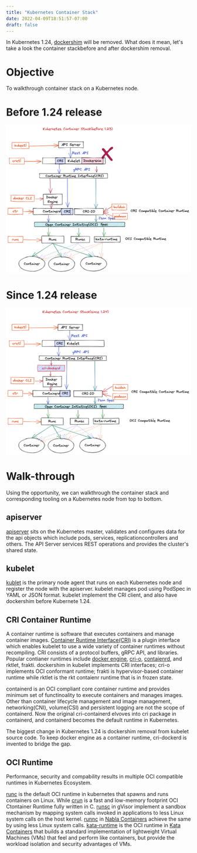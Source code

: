 ```yaml
---
title: "Kubernetes Container Stack"
date: 2022-04-09T18:51:57-07:00
draft: false
---
```


In Kubernetes 1.24, [dockershim](https://kubernetes.io/blog/2021/11/12/are-you-ready-for-dockershim-removal/) will be removed. What does it mean, let's take a look the container stackbefore and after dockershim removal. 


# Objective

To walkthrough container stack on a Kubernetes node.

# Before 1.24 release

![Kubernetes Container Stack Before 1.24](/images/kubernetes-container-stack-before-124.png)

# Since 1.24 release

![Kubernetes Container Stack Since 1.24](/images/kubernetes-container-stack-124.png)

# Walk-through

Using the opportunity, we can walkthrough the container stack and corresponding tooling on a Kubernetes node from top to bottom.

## apiserver

[apiserver](https://kubernetes.io/docs/reference/command-line-tools-reference/kube-apiserver/) sits on the Kubernetes master, validates and configures data for the api objects which include pods, services, replicationcontrollers and others. The API Server services REST operations and provides the cluster's shared state.

## kubelet

[kublet](https://kubernetes.io/docs/reference/command-line-tools-reference/kubelet/) is the primary node agent that runs on each Kubernetes node and register the node with the apiserver. kubelet manages pod using PodSpec in YAML or JSON format. kubelet implement the CRI client, and also have dockershim before Kubernete 1.24.

## CRI Container Runtime

A container runtime is software that executes containers and manage container images. [Container Runtime Interface(CRI)](https://kubernetes.io/docs/concepts/architecture/cri/) is a plugin interface which enables kubelet to use a wide variety of container runtimes without recompiling. CRI consists of a protocol buffers, gRPC API, and libraries. Popular contianer runtimes include [docker engine](https://docs.docker.com/engine/), [cri-o](https://cri-o.io/), [contaienrd](https://containerd.io/), and rktlet, frakti. dockershim in kubelet implements CRI interfaces; cri-o implements OCI conformant runtime; frakti is hypervisor-based container runtime while rktlet is the rkt contaienr runtime that is in frozen state.

containerd is an OCI compliant core container runtime and provides minimum set of functinoality to execute containers and manages images. Other than container lifecycle management and image management, networking(CNI), volume(CSI) and persistent logging are not the scope of containerd. Now the original cri-containerd elvoves into cri package in containerd, and containerd becomes the default runtime in Kubernetes.

The biggest change in Kubernetes 1.24 is dockershim removal from kubelet source code. To keep docker engine as a container runtime, cri-dockerd is invented to bridge the gap.


## OCI Runtime

Performance, security and compability results in multiple OCI compatible runtimes in Kubernetes Ecosystem.

[runc](https://github.com/opencontainers/runc) is the default OCI runtime in kubernetes that spawns and runs containers on Linux. While [crun](https://github.com/containers/crun) is a fast and low-memory footprint OCI Ctontainer Runtime fully written in C. [runsc](https://github.com/google/gvisor) in gVisor implement a sandbox mechanism by mapping system calls invoked in applications to less Linux system calls on the host kernel. [runnc](https://github.com/nabla-containers/runnc) in [Nabla Containers](https://nabla-containers.github.io/) achieve the same by using less Linux system calls. [kata-runtime](https://github.com/kata-containers/kata-containers/tree/main/src/runtime) is the OCI runtime in [Kata Containers](https://katacontainers.io/) that builds a standard implementation of lightweight Virtual Machines (VMs) that feel and perform like containers, but provide the workload isolation and security advantages of VMs. 
